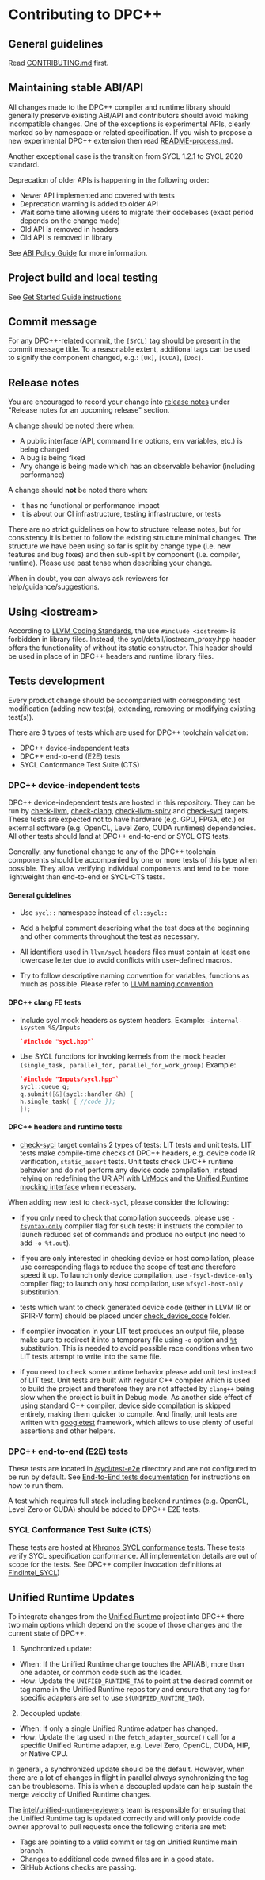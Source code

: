 # Contributing to DPC++

## General guidelines

Read [CONTRIBUTING.md](https://github.com/intel/llvm/blob/sycl/CONTRIBUTING.md) first.

## Maintaining stable ABI/API

All changes made to the DPC++ compiler and runtime library should generally
preserve existing ABI/API and contributors should avoid making incompatible
changes. One of the exceptions is experimental APIs, clearly marked so by
namespace or related specification.
If you wish to propose a new experimental DPC++ extension then read
[README-process.md](https://github.com/intel/llvm/blob/sycl/sycl/doc/extensions/README-process.md).

Another exceptional case is the transition from SYCL 1.2.1 to SYCL 2020
standard.

Deprecation of older APIs is happening in the following order:

- Newer API implemented and covered with tests
- Deprecation warning is added to older API
- Wait some time allowing users to migrate their codebases (exact period depends
  on the change made)
- Old API is removed in headers
- Old API is removed in library

See [ABI Policy Guide](ABIPolicyGuide.md) for more information.

## Project build and local testing

See [Get Started Guide instructions](../GetStartedGuide.md)

## Commit message

For any DPC++-related commit, the `[SYCL]` tag should be present in the
commit message title. To a reasonable extent, additional tags can be used
to signify the component changed, e.g.: `[UR]`, `[CUDA]`, `[Doc]`.

## Release notes

You are encouraged to record your change into
[release notes](../../ReleaseNotes.md) under "Release notes for an upcoming
release" section.

A change should be noted there when:

- A public interface (API, command line options, env variables, etc.) is being
  changed
- A bug is being fixed
- Any change is being made which has an observable behavior (including
  performance)

A change should **not** be noted there when:

- It has no functional or performance impact
- It is about our CI infrastructure, testing infrastructure, or tests

There are no strict guidelines on how to structure release notes, but for
consistency it is better to follow the existing structure minimal changes. The
structure we have been using so far is split by change type (i.e. new
features and bug fixes) and then sub-split by component (i.e. compiler,
runtime). Please use past tense when describing your change.

When in doubt, you can always ask reviewers for help/guidance/suggestions.

## Using \<iostream\> 

According to 
[LLVM Coding Standards](https://llvm.org/docs/CodingStandards.html#include-iostream-is-forbidden),
the use `#include <iostream>` is forbidden in library files. Instead, the
sycl/detail/iostream_proxy.hpp header offers the functionality of <iostream>
without its static constructor.
This header should be used in place of <iostream> in DPC++ headers and runtime
library files.

## Tests development

Every product change should be accompanied with corresponding test modification
(adding new test(s), extending, removing or modifying existing test(s)).

There are 3 types of tests which are used for DPC++ toolchain validation:
* DPC++ device-independent tests
* DPC++ end-to-end (E2E) tests
* SYCL Conformance Test Suite (CTS)

### DPC++ device-independent tests

DPC++ device-independent tests are hosted in this repository. They can be run by
[check-llvm](https://github.com/intel/llvm/blob/sycl/llvm/test), [check-clang](https://github.com/intel/llvm/blob/sycl/clang/test),
[check-llvm-spirv](https://github.com/intel/llvm/blob/sycl/llvm-spirv/test) and [check-sycl](https://github.com/intel/llvm/blob/sycl/sycl/test) targets.
These tests are expected not to have hardware (e.g. GPU, FPGA, etc.) or
external software (e.g. OpenCL, Level Zero, CUDA runtimes) dependencies. All
other tests should land at DPC++ end-to-end or SYCL CTS tests.

Generally, any functional change to any of the DPC++ toolchain components
should be accompanied by one or more tests of this type when possible. They
allow verifying individual components and tend to be more lightweight than
end-to-end or SYCL-CTS tests.

#### General guidelines

- Use `sycl::` namespace instead of `cl::sycl::`

- Add a helpful comment describing what the test does at the beginning and
  other comments throughout the test as necessary.

- All identifiers used in `llvm/sycl` headers files must contain at
  least one lowercase letter due to avoid conflicts with user-defined macros.

- Try to follow descriptive naming convention for variables, functions as
  much as possible. Please refer to
  [LLVM naming convention](https://llvm.org/docs/CodingStandards.html#name-types-functions-variables-and-enumerators-properly)

#### DPC++ clang FE tests

- Include sycl mock headers as system headers.
  Example: `-internal-isystem %S/Inputs`

  ```C++
  `#include "sycl.hpp"`
  ```

- Use SYCL functions for invoking kernels from the mock header
  `(single_task, parallel_for, parallel_for_work_group)`
  Example:

  ```C++
  `#include "Inputs/sycl.hpp"`
  sycl::queue q;
  q.submit([&](sycl::handler &h) {
  h.single_task( { //code });
  });
  ```

#### DPC++ headers and runtime tests

- [check-sycl](https://github.com/intel/llvm/blob/sycl/sycl/test) target contains 2 types of tests: LIT tests and
  unit tests. LIT tests make compile-time checks of DPC++ headers, e.g. device
  code IR verification, `static_assert` tests. Unit tests check DPC++ runtime
  behavior and do not perform any device code compilation, instead relying on
  redefining the UR API with
  [UrMock](https://github.com/intel/llvm/blob/sycl/sycl/unittests/helpers/UrMock.hpp)
  and the
  [Unified Runtime mocking interface](https://oneapi-src.github.io/unified-runtime/core/INTRO.html#mocking)
  when necessary.

When adding new test to `check-sycl`, please consider the following:

- if you only need to check that compilation succeeds, please use
  [`-fsyntax-only`](https://clang.llvm.org/docs/ClangCommandLineReference.html#cmdoption-clang-fsyntax-only)
  compiler flag for such tests: it instructs the compiler to launch reduced
  set of commands and produce no output (no need to add `-o %t.out`).

- if you are only interested in checking device or host compilation, please use
  corresponding flags to reduce the scope of test and therefore speed it up.
  To launch only device compilation, use `-fsycl-device-only` compiler flag; to
  launch only host compilation, use `%fsycl-host-only` substitution.

- tests which want to check generated device code (either in LLVM IR or SPIR-V
  form) should be placed under [check_device_code](https://github.com/intel/llvm/blob/sycl/sycl/test/check_device_code)
  folder.

- if compiler invocation in your LIT test produces an output file, please make
  sure to redirect it into a temporary file using `-o` option and
  [`%t`](https://llvm.org/docs/CommandGuide/lit.html#substitutions)
  substitution. This is needed to avoid possible race conditions when two LIT
  tests attempt to write into the same file.

- if you need to check some runtime behavior please add unit test instead of
  LIT test. Unit tests are built with regular C++ compiler which is used to
  build the project and therefore they are not affected by `clang++` being slow
  when the project is built in Debug mode. As another side effect of using
  standard C++ compiler, device side compilation is skipped entirely, making
  them quicker to compile. And finally, unit tests are written with
  [googletest](https://google.github.io/googletest/primer.html) framework,
  which allows to use plenty of useful assertions and other helpers.

### DPC++ end-to-end (E2E) tests

These tests are located in [/sycl/test-e2e](https://github.com/intel/llvm/blob/sycl/sycl/test-e2e) directory and are not
configured to be run by default. See
[End-to-End tests documentation](https://github.com/intel/llvm/blob/sycl/sycl/test-e2e/README.md)
for instructions on how to run them.

A test which requires full stack including backend runtimes (e.g. OpenCL,
Level Zero or CUDA) should be added to DPC++ E2E tests.

### SYCL Conformance Test Suite (CTS)

These tests are hosted at
[Khronos SYCL conformance tests](https://github.com/KhronosGroup/SYCL-CTS).
These tests verify SYCL specification conformance. All implementation details
are out of scope for the tests.
See DPC++ compiler invocation definitions at
[FindIntel_SYCL](https://github.com/KhronosGroup/SYCL-CTS/blob/SYCL-1.2.1/master/cmake/FindIntel_SYCL.cmake))

## Unified Runtime Updates

To integrate changes from the [Unified Runtime][ur] project into DPC++ there
two main options which depend on the scope of those changes and the current
state of DPC++.

1. Synchronized update:
  * When: If the Unified Runtime change touches the API/ABI, more than one
    adapter, or common code such as the loader.
  * How: Update the `UNIFIED_RUNTIME_TAG` to point at the desired commit or tag
    name in the Unified Runtime repository and ensure that any tag for specific
    adapters are set to use `${UNIFIED_RUNTIME_TAG}`.

2. Decoupled update:
  * When: If only a single Unified Runtime adatper has changed.
  * How: Update the tag used in the `fetch_adapter_source()` call for a
    specific Unified Runtime adapter, e.g. Level Zero, OpenCL, CUDA, HIP, or
    Native CPU.

In general, a synchronized update should be the default. However, when there
are a lot of changes in flight in parallel always synchronizing the tag can be
troublesome. This is when a decoupled update can help sustain the merge
velocity of Unified Runtime changes.

The [intel/unified-runtime-reviewers][ur-reviewers-team] team is responsible
for ensuring that the Unified Runtime tag is updated correctly and will only
provide code owner approval to pull requests once the following criteria are
met:

* Tags are pointing to a valid commit or tag on Unified Runtime main branch.
* Changes to additional code owned files are in a good state.
* GitHub Actions checks are passing.

[ur]: https://github.com/oneapi-src/unified-runtime
[ur-reviewers-team]: https://github.com/orgs/intel/teams/unified-runtime-reviewers
